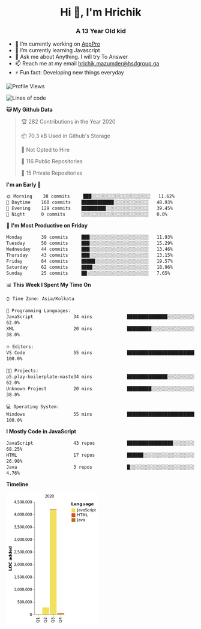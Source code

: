<h1 align="center">Hi 👋, I'm Hrichik</h1>
<h3 align="center">A 13 Year Old kid</h3>


- 🔭 I’m currently working on [AppPro](https://apppro.in)
- 🌱 I’m currently learning Javascript
- 💬 Ask me about Anything. I will try To Answer
- 📫 Reach me at my email hrichik.mazumder@hsdgroup.ga
- ⚡ Fun fact: Developing new things everyday

<!--START_SECTION:waka-->
![Profile Views](http://img.shields.io/badge/Profile%20Views-3-blue)

![Lines of code](https://img.shields.io/badge/From%20Hello%20World%20I%27ve%20Written-4.7%20million%20lines%20of%20code-blue)

**🐱 My Github Data** 

> 🏆 282 Contributions in the Year 2020
 > 
> 📦 70.3 kB Used in Github's Storage 
 > 
> 🚫 Not Opted to Hire
 > 
> 📜 116 Public Repositories
 > 
> 🔑 15 Private Repositories 

**I'm an Early 🐤** 

```text
🌞 Morning    38 commits     ███░░░░░░░░░░░░░░░░░░░░░░   11.62% 
🌆 Daytime    160 commits    ████████████░░░░░░░░░░░░░   48.93% 
🌃 Evening    129 commits    █████████░░░░░░░░░░░░░░░░   39.45% 
🌙 Night      0 commits      ░░░░░░░░░░░░░░░░░░░░░░░░░   0.0%

```
📅 **I'm Most Productive on Friday** 

```text
Monday       39 commits     ███░░░░░░░░░░░░░░░░░░░░░░   11.93% 
Tuesday      50 commits     ███░░░░░░░░░░░░░░░░░░░░░░   15.29% 
Wednesday    44 commits     ███░░░░░░░░░░░░░░░░░░░░░░   13.46% 
Thursday     43 commits     ███░░░░░░░░░░░░░░░░░░░░░░   13.15% 
Friday       64 commits     █████░░░░░░░░░░░░░░░░░░░░   19.57% 
Saturday     62 commits     ████░░░░░░░░░░░░░░░░░░░░░   18.96% 
Sunday       25 commits     ██░░░░░░░░░░░░░░░░░░░░░░░   7.65%

```


📊 **This Week I Spent My Time On** 

```text
⌚︎ Time Zone: Asia/Kolkata

💬 Programming Languages: 
JavaScript               34 mins             ███████████████░░░░░░░░░░   62.0% 
XML                      20 mins             █████████░░░░░░░░░░░░░░░░   38.0%

🔥 Editors: 
VS Code                  55 mins             █████████████████████████   100.0%

🐱‍💻 Projects: 
p5.play-boilerplate-maste34 mins             ███████████████░░░░░░░░░░   62.0% 
Unknown Project          20 mins             █████████░░░░░░░░░░░░░░░░   38.0%

💻 Operating System: 
Windows                  55 mins             █████████████████████████   100.0%

```

**I Mostly Code in JavaScript** 

```text
JavaScript               43 repos            █████████████████░░░░░░░░   68.25% 
HTML                     17 repos            ██████░░░░░░░░░░░░░░░░░░░   26.98% 
Java                     3 repos             █░░░░░░░░░░░░░░░░░░░░░░░░   4.76%

```


**Timeline**

![Chart not found](https://github.com/hrichiksite/hrichiksite/blob/master/charts/bar_graph.png) 


<!--END_SECTION:waka-->
